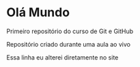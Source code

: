 # Olá Mundo
 Primeiro repositório do curso de Git e GitHub

Repositório criado durante uma aula ao vivo

Essa linha eu alterei diretamente no site
